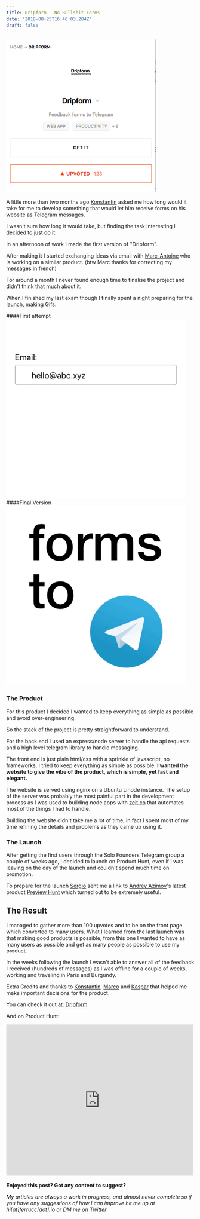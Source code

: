 ```yaml
---
title: Dripform - No Bullshit Forms
date: "2018-08-25T16:46:03.284Z"
draft: false
---
```


![](/dripform.png)

A little more than two months ago [Konstantin](https://twitter.com/kpavlovsky_pro) asked me how long would it take for me to develop something that would let him receive forms on his website as Telegram messages.

I wasn't sure how long it would take, but finding the task interesting I decided to just do it.

In an afternoon of work I made the first version of "Dripform".

After making it I started exchanging ideas via email with [Marc-Antoine](https://twitter.com/marcantoinefon) who is working on a similar product. (btw Marc thanks for correcting my messages in french)

For around a month I never found enough time to finalise the project and didn't think that much about it.

When I finished my last exam though I finally spent a night preparing for the launch, making Gifs:

####First attempt
![](/form.gif)
####Final Version
![](/form2.gif)

### The Product
For this product I decided I wanted to keep everything as simple as possible and avoid over-engineering.

So the stack of the project is pretty straightforward to understand.

For the back end I used an express/node server to handle the api requests and a high level telegram library to handle messaging.

The front end is just plain html/css with a sprinkle of javascript, no frameworks. I tried to keep everything as simple as possible. **I wanted the website to give the vibe of the product, which is simple, yet fast and elegant.**

The website is served using nginx on a Ubuntu Linode instance. The setup of the server was probably the most painful part in the development process as I was used to building node apps with [zeit.co](https://zeit.co) that automates most of the things I had to handle.

Building the website didn't take me a lot of time, in fact I spent most of my time refining the details and problems as they came up using it.

### The Launch
After getting the first users through the Solo Founders Telegram group a couple of weeks ago, I decided to launch on Product Hunt, even if I was leaving on the day of the launch and couldn't spend much time on promotion.

To prepare for the launch [Sergio](https://twitter.com/matteing) sent me a link to [Andrey Azimov](https://twitter.com/AndreyAzimov)'s latest product [Preview Hunt](https://previewhunt.com) which turned out to be extremely useful.

## The Result
I managed to gather more than 100 upvotes and to be on the front page which converted to many users.
What I learned from the last launch was that making good products is possible, from this one I wanted to have as many users as possible and get as many people as possible to use my product.

In the weeks following the launch I wasn't able to answer all of the feedback I received (hundreds of messages) as I was offline for a couple of weeks, working and traveling in Paris and Burgundy.



Extra Credits and thanks to [Konstantin](https://twitter.com/kpavlovsky_pro), [Marco](https://twitter.com/enthusiausted) and [Kaspar](https://twitter.com/pyyding) that helped me make important decisions for the product.


You can check it out at: [Dripform](https://dripform.ga)

And on Product Hunt:
<iframe style="border: none;" src="https://cards.producthunt.com/cards/posts/131617?v=1" width="500" height="405" frameborder="0" scrolling="no" allowfullscreen></iframe>

**Enjoyed this post? Got any content to suggest?**

*My articles are always a work in progress, and almost never complete so if you have any suggestions of how I can improve hit me up at hi[at]ferrucc[dot].io or DM me on [Twitter](https://twitter.com/0xferruccio)*